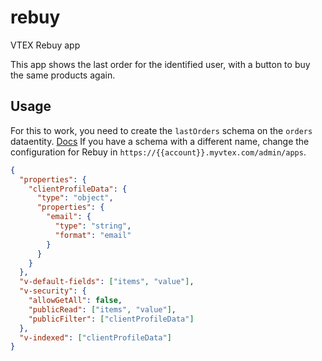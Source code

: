 # rebuy
VTEX Rebuy app

This app shows the last order for the identified user, with a button to buy the same products again.

## Usage

For this to work, you need to create the `lastOrders` schema on the `orders` dataentity. [Docs](http://help.vtex.com/en/tutorial/master-data-v2)
If you have a schema with a different name, change the configuration for Rebuy in `https://{{account}}.myvtex.com/admin/apps`.

```json
{
  "properties": {
    "clientProfileData": {
      "type": "object",
      "properties": {
        "email": {
          "type": "string",
          "format": "email"
        }
      }
    }
  },
  "v-default-fields": ["items", "value"],
  "v-security": {
    "allowGetAll": false,
    "publicRead": ["items", "value"],
    "publicFilter": ["clientProfileData"]
  },
  "v-indexed": ["clientProfileData"]
}
```
